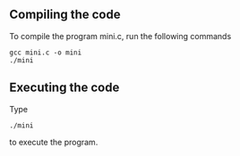 ## Compiling the code
To compile the program mini.c, run the following commands
```console
gcc mini.c -o mini
./mini
```

## Executing the code
Type 
```console
./mini
```
to execute the program.
